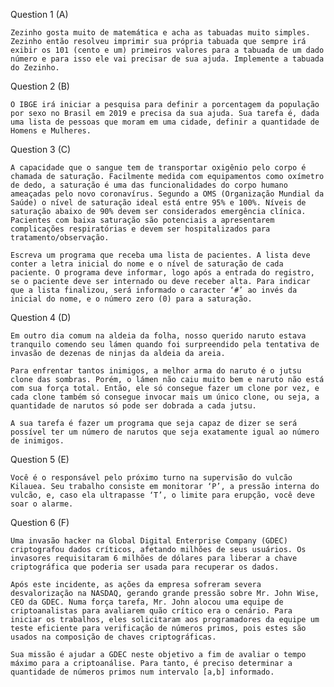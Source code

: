 Question 1 (A)

    Zezinho gosta muito de matemática e acha as tabuadas muito simples. Zezinho então resolveu imprimir sua própria tabuada que sempre irá exibir os 101 (cento e um) primeiros valores para a tabuada de um dado número e para isso ele vai precisar de sua ajuda. Implemente a tabuada do Zezinho.

Question 2 (B)

    O IBGE irá iniciar a pesquisa para definir a porcentagem da população por sexo no Brasil em 2019 e precisa da sua ajuda. Sua tarefa é, dada uma lista de pessoas que moram em uma cidade, definir a quantidade de Homens e Mulheres.

Question 3 (C)

    A capacidade que o sangue tem de transportar oxigênio pelo corpo é chamada de saturação. Facilmente medida com equipamentos como oxímetro de dedo, a saturação é uma das funcionalidades do corpo humano ameaçadas pelo novo coronavírus. Segundo a OMS (Organização Mundial da Saúde) o nível de saturação ideal está entre 95% e 100%. Níveis de saturação abaixo de 90% devem ser considerados emergência clínica. Pacientes com baixa saturação são potenciais a apresentarem complicações respiratórias e devem ser hospitalizados para tratamento/observação.

    Escreva um programa que receba uma lista de pacientes. A lista deve conter a letra inicial do nome e o nível de saturação de cada paciente. O programa deve informar, logo após a entrada do registro, se o paciente deve ser internado ou deve receber alta. Para indicar que a lista finalizou, será informado o caracter ‘#’ ao invés da inicial do nome, e o número zero (0) para a saturação.

Question 4 (D)

    Em outro dia comum na aldeia da folha, nosso querido naruto estava tranquilo comendo seu lámen quando foi surpreendido pela tentativa de invasão de dezenas de ninjas da aldeia da areia.

    Para enfrentar tantos inimigos, a melhor arma do naruto é o jutsu clone das sombras. Porém, o lámen não caiu muito bem e naruto não está com sua força total. Então, ele só consegue fazer um clone por vez, e cada clone também só consegue invocar mais um único clone, ou seja, a quantidade de narutos só pode ser dobrada a cada jutsu.

    A sua tarefa é fazer um programa que seja capaz de dizer se será possível ter um número de narutos que seja exatamente igual ao número de inimigos.

Question 5 (E)

    Você é o responsável pelo próximo turno na supervisão do vulcão Kilauea. Seu trabalho consiste em monitorar ‘P’, a pressão interna do vulcão, e, caso ela ultrapasse ‘T’, o limite para erupção, você deve soar o alarme.

Question 6 (F)

    Uma invasão hacker na Global Digital Enterprise Company (GDEC) criptografou dados críticos, afetando milhões de seus usuários. Os invasores requisitaram 6 milhões de dólares para liberar a chave criptográfica que poderia ser usada para recuperar os dados.

    Após este incidente, as ações da empresa sofreram severa desvalorização na NASDAQ, gerando grande pressão sobre Mr. John Wise, CEO da GDEC. Numa força tarefa, Mr. John alocou uma equipe de criptoanalistas para avaliarem quão crítico era o cenário. Para iniciar os trabalhos, eles solicitaram aos programadores da equipe um teste eficiente para verificação de números primos, pois estes são usados na composição de chaves criptográficas.

    Sua missão é ajudar a GDEC neste objetivo a fim de avaliar o tempo máximo para a criptoanálise. Para tanto, é preciso determinar a quantidade de números primos num intervalo [a,b] informado.